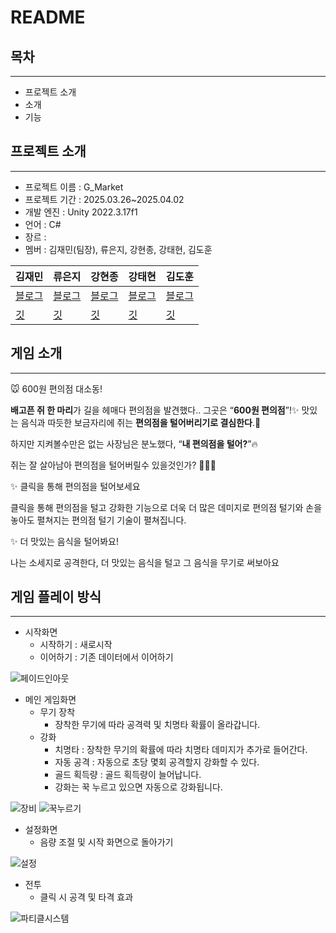 # README

## 목차

---

- 프로젝트 소개
- 소개
- 기능

## 프로젝트 소개

---

- 프로젝트 이름 : G_Market
- 프로젝트 기간 : 2025.03.26~2025.04.02
- 개발 엔진 : Unity 2022.3.17f1
- 언어 : C#
- 장르 :
- 멤버 : 김재민(팀장), 류은지, 강현종, 강태현, 김도훈

| 김재민 | 류은지 | 강현종 | 강태현 | 김도훈 |
| --- | --- | --- | --- | --- |
| [블로그](https://blog.naver.com/rlawoals5755) | [블로그](https://seseeeu.tistory.com/) | [블로그](https://blog.naver.com/k6931k) | [블로그](https://velog.io/@kthh9828/posts) | [블로그](https://pla6.tistory.com/) |
| [깃](https://github.com/KJane0120) | [깃](https://github.com/EE-uE) | [깃](https://github.com/k6931k) | [깃](https://github.com/lolaop5047) | [깃](https://github.com/AAAAAA123222) |

## 게임 소개

---

🐭 600원 편의점 대소동!

**배고픈 쥐 한 마리**가 길을 헤매다 편의점을 발견했다.. 그곳은 “**600원 편의점**”!✨
맛있는 음식과 따듯한 보금자리에 쥐는 **편의점을 털어버리기로 결심한다**.🧀

하지만 지켜볼수만은 없는 사장님은 분노했다, “**내 편의점을 털어?**”🔥

쥐는 잘 살아남아 편의점을 털어버릴수 있을것인가? 🏃‍♂️💨

✨ 클릭을 통해 편의점을 털어보세요

클릭을 통해 편의점을 털고 강화한 기능으로 더욱 더 많은 데미지로 편의점 털기와 손을 놓아도 펼쳐지는 편의점 털기 기술이 펼쳐집니다.

✨ 더 맛있는 음식을 털어봐요!

나는 소세지로 공격한다, 더 맛있는 음식을 털고 그 음식을 무기로 써보아요

## 게임 플레이 방식

---

- 시작화면
    - 시작하기 : 새로시작
    - 이어하기 : 기존 데이터에서 이어하기

![페이드인아웃](https://github.com/user-attachments/assets/f689bd6b-cee6-45b2-a8b3-0ed1857e0ead)


- 메인 게임화면
    - 무기 장착
        - 장착한 무기에 따라 공격력 및 치명타 확률이 올라갑니다.
    - 강화
        - 치명타 : 장착한 무기의 확률에 따라 치명타 데미지가 추가로 들어간다.
        - 자동 공격 : 자동으로 초당 몇회 공격할지 강화할 수 있다.
        - 골드 획득량 : 골드 획득량이 늘어납니다.
        - 강화는 꾹 누르고 있으면 자동으로 강화됩니다.

![장비](https://github.com/user-attachments/assets/6df3c30b-198b-4557-9fe6-aae95b116fb5)
![꾹누르기](https://github.com/user-attachments/assets/86b27a34-aeba-4293-880e-f0290024cfdb)

- 설정화면
    - 음량 조절 및 시작 화면으로 돌아가기

![설정](https://github.com/user-attachments/assets/5e35a14e-0388-4b8f-be01-651075c9e212)


- 전투
    - 클릭 시 공격 및 타격 효과

![파티클시스템](https://github.com/user-attachments/assets/e01c6af5-9996-4b9d-8666-26a36de91718)


